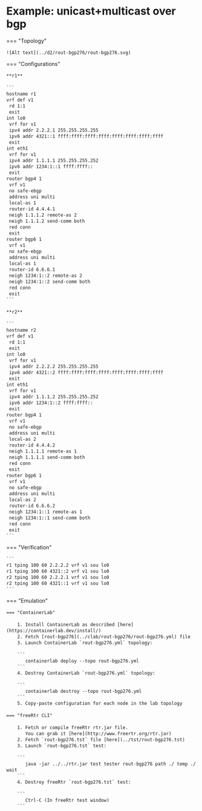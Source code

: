 # Example: unicast+multicast over bgp

=== "Topology"

    ![Alt text](../d2/rout-bgp276/rout-bgp276.svg)

=== "Configurations"

    **r1**

    ```
    hostname r1
    vrf def v1
     rd 1:1
     exit
    int lo0
     vrf for v1
     ipv4 addr 2.2.2.1 255.255.255.255
     ipv6 addr 4321::1 ffff:ffff:ffff:ffff:ffff:ffff:ffff:ffff
     exit
    int eth1
     vrf for v1
     ipv4 addr 1.1.1.1 255.255.255.252
     ipv6 addr 1234:1::1 ffff:ffff::
     exit
    router bgp4 1
     vrf v1
     no safe-ebgp
     address uni multi
     local-as 1
     router-id 4.4.4.1
     neigh 1.1.1.2 remote-as 2
     neigh 1.1.1.2 send-comm both
     red conn
     exit
    router bgp6 1
     vrf v1
     no safe-ebgp
     address uni multi
     local-as 1
     router-id 6.6.6.1
     neigh 1234:1::2 remote-as 2
     neigh 1234:1::2 send-comm both
     red conn
     exit
    ```

    **r2**

    ```
    hostname r2
    vrf def v1
     rd 1:1
     exit
    int lo0
     vrf for v1
     ipv4 addr 2.2.2.2 255.255.255.255
     ipv6 addr 4321::2 ffff:ffff:ffff:ffff:ffff:ffff:ffff:ffff
     exit
    int eth1
     vrf for v1
     ipv4 addr 1.1.1.2 255.255.255.252
     ipv6 addr 1234:1::2 ffff:ffff::
     exit
    router bgp4 1
     vrf v1
     no safe-ebgp
     address uni multi
     local-as 2
     router-id 4.4.4.2
     neigh 1.1.1.1 remote-as 1
     neigh 1.1.1.1 send-comm both
     red conn
     exit
    router bgp6 1
     vrf v1
     no safe-ebgp
     address uni multi
     local-as 2
     router-id 6.6.6.2
     neigh 1234:1::1 remote-as 1
     neigh 1234:1::1 send-comm both
     red conn
     exit
    ```

=== "Verification"

    ```
    r1 tping 100 60 2.2.2.2 vrf v1 sou lo0
    r1 tping 100 60 4321::2 vrf v1 sou lo0
    r2 tping 100 60 2.2.2.1 vrf v1 sou lo0
    r2 tping 100 60 4321::1 vrf v1 sou lo0
    ```

=== "Emulation"

    === "ContainerLab"

        1. Install ContainerLab as described [here](https://containerlab.dev/install/)  
        2. Fetch [rout-bgp276](../clab/rout-bgp276/rout-bgp276.yml) file  
        3. Launch ContainerLab `rout-bgp276.yml` topology:  

        ```
           containerlab deploy --topo rout-bgp276.yml  
        ```
        4. Destroy ContainerLab `rout-bgp276.yml` topology:  

        ```
           containerlab destroy --topo rout-bgp276.yml  
        ```
        5. Copy-paste configuration for each node in the lab topology

    === "freeRtr CLI"

        1. Fetch or compile freeRtr rtr.jar file.  
           You can grab it [here](http://www.freertr.org/rtr.jar)  
        2. Fetch `rout-bgp276.tst` file [here](../tst/rout-bgp276.tst)  
        3. Launch `rout-bgp276.tst` test:  

        ```
           java -jar ../../rtr.jar test tester rout-bgp276 path ./ temp ./ wait
        ```
        4. Destroy freeRtr `rout-bgp276.tst` test:  

        ```
           Ctrl-C (In freeRtr test window)
        ```


